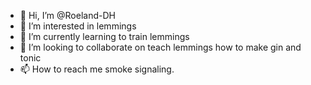 - 👋 Hi, I’m @Roeland-DH
- 👀 I’m interested in lemmings
- 🌱 I’m currently learning to train lemmings
- 💞️ I’m looking to collaborate on teach lemmings how to make gin and tonic
- 📫 How to reach me smoke signaling.

<!---
Roeland-DH/Roeland-DH is a ✨ special ✨ repository because its `README.md` (this file) appears on your GitHub profile.
You can click the Preview link to take a look at your changes.
--->
